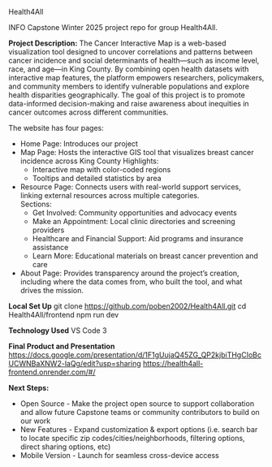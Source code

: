 Health4All

INFO Capstone Winter 2025 project repo for group Health4All. 

**Project Description:**
	The Cancer Interactive Map is a web-based visualization tool designed to uncover correlations and patterns between cancer incidence and social determinants of health—such as income level, race, and age—in King County. By combining open health datasets with interactive map features, the platform empowers researchers, policymakers, and community members to identify vulnerable populations and explore health disparities geographically. The goal of this project is to promote data-informed decision-making and raise awareness about inequities in cancer outcomes across different communities.

The website has four pages:
- Home Page: Introduces our project
- Map Page: Hosts the interactive GIS tool that visualizes breast cancer incidence across King County
	Highlights:
	- Interactive map with color-coded regions
	- Tooltips and detailed statistics by area
- Resource Page: Connects users with real-world support services, linking external resources across multiple categories.	
	Sections:
	- Get Involved: Community opportunities and advocacy events
	- Make an Appointment: Local clinic directories and screening providers
	- Healthcare and Financial Support: Aid programs and insurance assistance
	- Learn More: Educational materials on breast cancer prevention and care
- About Page: Provides transparency around the project’s creation, including where the data comes from, who built the tool, and what drives the mission.


**Local Set Up**
git clone https://github.com/poben2002/Health4All.git
cd Health4All/frontend
npm run dev

**Technology Used**
VS Code 3

**Final Product and Presentation**
https://docs.google.com/presentation/d/1F1gUujaQ45ZG_QP2kjbiTHgCIoBcUCWNBaXNW2-laQg/edit?usp=sharing
https://health4all-frontend.onrender.com/#/

**Next Steps:**
- Open Source - Make the project open source to support collaboration and allow future Capstone teams or community contributors to build on our work
- New Features - Expand customization & export options (i.e. search bar to locate specific zip codes/cities/neighborhoods, filtering options, direct sharing options, etc)
- Mobile Version - Launch for seamless cross-device access

